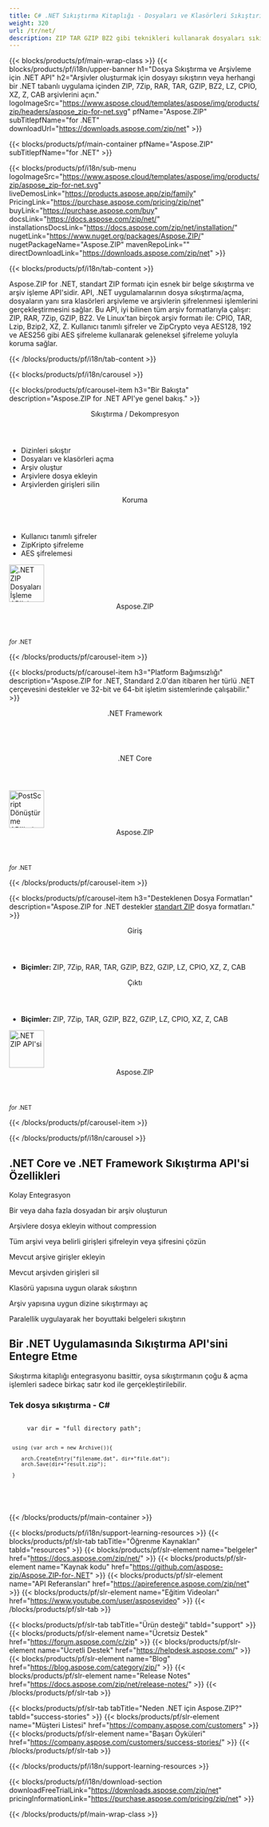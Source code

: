 ```yaml
---
title: C# .NET Sıkıştırma Kitaplığı - Dosyaları ve Klasörleri Sıkıştırın veya Sıkıştırın 
weight: 320
url: /tr/net/ 
description: ZIP TAR GZIP BZ2 gibi teknikleri kullanarak dosyaları sıkıştırmak ve açmak için .NET Core API.
---
```


{{< blocks/products/pf/main-wrap-class >}}
{{< blocks/products/pf/i18n/upper-banner h1="Dosya Sıkıştırma ve Arşivleme için .NET API" h2="Arşivler oluşturmak için dosyayı sıkıştırın veya herhangi bir .NET tabanlı uygulama içinden ZIP, 7Zip, RAR, TAR, GZIP, BZ2, LZ, CPIO, XZ, Z, CAB arşivlerini açın." logoImageSrc="https://www.aspose.cloud/templates/aspose/img/products/zip/headers/aspose_zip-for-net.svg" pfName="Aspose.ZIP" subTitlepfName="for .NET" downloadUrl="https://downloads.aspose.com/zip/net" >}}

{{< blocks/products/pf/main-container pfName="Aspose.ZIP" subTitlepfName="for .NET" >}}

{{< blocks/products/pf/i18n/sub-menu logoImageSrc="https://www.aspose.cloud/templates/aspose/img/products/zip/aspose_zip-for-net.svg" liveDemosLink="https://products.aspose.app/zip/family" PricingLink="https://purchase.aspose.com/pricing/zip/net" buyLink="https://purchase.aspose.com/buy" docsLink="https://docs.aspose.com/zip/net/" installationsDocsLink="https://docs.aspose.com/zip/net/installation/" nugetLink="https://www.nuget.org/packages/Aspose.ZIP/" nugetPackageName="Aspose.ZIP" mavenRepoLink="" directDownloadLink="https://downloads.aspose.com/zip/net" >}}

{{< blocks/products/pf/i18n/tab-content >}}
<p>Aspose.ZIP for .NET, standart ZIP formatı için esnek bir belge sıkıştırma ve arşiv işleme API'sidir. API, .NET uygulamalarının dosya sıkıştırma/açma, dosyaların yanı sıra klasörleri arşivleme ve arşivlerin şifrelenmesi işlemlerini gerçekleştirmesini sağlar. Bu API, iyi bilinen tüm arşiv formatlarıyla çalışır: ZIP, RAR, 7Zip, GZIP, BZ2. Ve Linux'tan birçok arşiv formatı ile: CPIO, TAR, Lzip, Bzip2, XZ, Z. Kullanıcı tanımlı şifreler ve ZipCrypto veya AES128, 192 ve AES256 gibi AES şifreleme kullanarak geleneksel şifreleme yoluyla koruma sağlar.</p>

{{< /blocks/products/pf/i18n/tab-content >}}

<!--Diagrams Start-->
{{< blocks/products/pf/i18n/carousel >}}

{{< blocks/products/pf/carousel-item h3="Bir Bakışta" description="Aspose.ZIP for .NET API'ye genel bakış." >}}
<div class="diagram1 d1-net">
 <div class="d1-row">
  <div class="d1-col d1-left">
   <header>
    <i class="fa fa-file-archive-o">
    </i>
    Sıkıştırma / Dekompresyon
   </header>
   <ul>
    <li>
     Dizinleri sıkıştır
    </li>
    <li>
     Dosyaları ve klasörleri açma
    </li>
    <li>
     Arşiv oluştur
    </li>
    <li>
     Arşivlere dosya ekleyin
    </li>
    <li>
     Arşivlerden girişleri silin
    </li>
   </ul>
  </div>
  <!--/left-->
  <div class="d1-col d1-right">
   <header>
    <i class="fa fa-lock">
    </i>
    Koruma
   </header>
   <ul>
    <li>
     Kullanıcı tanımlı şifreler
    </li>
    <li>
     ZipKripto şifreleme
    </li>
    <li>
     AES şifrelemesi
    </li>
   </ul>
  </div>
  <!--/right-->
 </div>
 <!--/row-->
 <div class="d1-logo">
  <img width="70" height="75" alt=".NET ZIP Dosyaları İşleme API'si" src="https://www.aspose.cloud/templates/aspose/img/products/zip/aspose_zip-for-net.svg"/>
  <header>
   Aspose.ZIP
  </header>
  <footer>
   <small>
    <em>
     for
    </em>
    .NET
   </small>
  </footer>
 </div>
 <!--/logo-->
</div>

{{< /blocks/products/pf/carousel-item >}}

{{< blocks/products/pf/carousel-item h3="Platform Bağımsızlığı" description="Aspose.ZIP for .NET, Standard 2.0'dan itibaren her türlü .NET çerçevesini destekler ve 32-bit ve 64-bit işletim sistemlerinde çalışabilir." >}}
<div class="diagram1 d1-net">
 <div class="d1-row">
  <div class="d1-col d1-left">
  </div>
  <!--/left-->
  <div class="d1-col d1-right">
   <header>
    <i class="fa fa-cubes">
    </i>
    .NET Framework
   </header>
   <br/>
   <header>
    <i class="fa fa-cubes">
    </i>
    .NET Core
   </header>
  </div>
  <!--/right-->
 </div>
 <!--/row-->
 <div class="d1-logo">
  <img width="70" height="75" alt="PostScript Dönüştürme API'leri" src="https://www.aspose.cloud/templates/aspose/img/products/zip/aspose_zip-for-net.svg"/>
  <header>
   Aspose.ZIP
  </header>
  <footer>
   <small>
    <em>
     for
    </em>
    .NET
   </small>
  </footer>
 </div>
 <!--/logo-->
</div>

{{< /blocks/products/pf/carousel-item >}}

{{< blocks/products/pf/carousel-item h3="Desteklenen Dosya Formatları" description="Aspose.ZIP for .NET destekler [standart ZIP](https://docs.aspose.com/zip/net/supported-file-formats/)  dosya formatları." >}}
<div class="diagram1 d2 d1-net">
 <div class="d1-row">
  <div class="d1-col d1-left">
   <header>
    <i class="fa fa-long-arrow-down">
    </i>
    Giriş
   </header>
   <ul>
    <li>
     <strong>
      Biçimler:
     </strong>
     ZIP, 7Zip, RAR, TAR, GZIP, BZ2, GZIP, LZ, CPIO, XZ, Z, CAB
    </li>
   </ul>
  </div>
  <!--/left-->
  <div class="d1-col d1-right">
   <header>
    <i class="fa fa-mail-forward">
    </i>
    Çıktı
   </header>
   <ul>
    <li>
     <strong>
      Biçimler:
     </strong>
     ZIP, 7Zip, TAR, GZIP, BZ2, GZIP, LZ, CPIO, XZ, Z, CAB
    </li>
   </ul>
  </div>
  <!--/right-->
 </div>
 <!--/row-->
 <div class="d1-logo">
  <img width="70" height="75" alt=".NET ZIP API'si" src="https://www.aspose.cloud/templates/aspose/img/products/zip/aspose_zip-for-net.svg"/>
  <header>
   Aspose.ZIP
  </header>
  <footer>
   <small>
    <em>
     for
    </em>
    .NET
   </small>
  </footer>
 </div>
 <!--/logo-->
</div>

{{< /blocks/products/pf/carousel-item >}}

{{< /blocks/products/pf/i18n/carousel >}}
<!--Diagrams End-->

<!--Feature-section Start-->
<div class="container-fluid features-section bg-gray singleproduct">
 <a class="anchor" id="features" name="features">
 </a>
 <div class="row">
  <div class="container">
   <h2 class="pr-ft">
    .NET Core ve .NET Framework Sıkıştırma API'si Özellikleri
   </h2>
   <p>
   </p>
   <div class="col-lg-4">
    <em class="fa fa-puzzle-piece ico-blue fa-2x col-lg-2">
    </em>
    <p class="col-lg-10">
     Kolay Entegrasyon
    </p>
   </div>
   <div class="col-lg-4">
    <em class="fa fa-upload ico-blue fa-2x col-lg-2">
    </em>
    <p class="col-lg-10">
     Bir veya daha fazla dosyadan bir arşiv oluşturun
    </p>
   </div>
   <div class="col-lg-4">
    <em class="fa fa-database ico-blue fa-2x col-lg-2">
    </em>
    <p class="col-lg-10">
     Arşivlere dosya ekleyin without compression
    </p>
   </div>
   <div class="col-lg-4">
    <em class="fa fa-archive ico-blue fa-2x col-lg-2">
    </em>
    <p class="col-lg-10">
     Tüm arşivi veya belirli girişleri şifreleyin veya şifresini çözün
    </p>
   </div>
   <div class="col-lg-4">
    <em class="fa fa-plus-circle ico-blue fa-2x col-lg-2">
    </em>
    <p class="col-lg-10">
     Mevcut arşive girişler ekleyin
    </p>
   </div>
   <div class="col-lg-4">
    <em class="fa fa-remove ico-blue fa-2x col-lg-2">
    </em>
    <p class="col-lg-10">
     Mevcut arşivden girişleri sil
    </p>
   </div>
   <div class="col-lg-4">
    <em class="fa fa-file-archive-o ico-blue fa-2x col-lg-2">
    </em>
    <p class="col-lg-10">
     Klasörü yapısına uygun olarak sıkıştırın
    </p>
   </div>
   <div class="col-lg-4">
    <em class="fa fa-folder-open ico-blue fa-2x col-lg-2">
    </em>
    <p class="col-lg-10">
     Arşiv yapısına uygun dizine sıkıştırmayı aç
    </p>
   </div>
   <div class="col-lg-4">
    <em class="fa fa-file-archive-o ico-blue fa-2x col-lg-2">
    </em>
    <p class="col-lg-10">
     Paralellik uygulayarak her boyuttaki belgeleri sıkıştırın
    </p>
   </div>
   <div class="col-lg-12">
    <h2 class="h2title">
     Bir .NET Uygulamasında Sıkıştırma API'sini Entegre Etme
    </h2>
    <p>
     Sıkıştırma kitaplığı entegrasyonu basittir, oysa sıkıştırmanın çoğu &amp; açma işlemleri sadece birkaç satır kod ile gerçekleştirilebilir.
    </p>
    <div class="codeblock" id="code">
     <h3>
      Tek dosya sıkıştırma - C#
     </h3>
     <pre><code class="cs">
     var dir = "full directory path";

     using (var arch = new Archive()){

        arch.CreateEntry("filename.dat", dir+"file.dat");
        arch.Save(dir+"result.zip");

     } 
   </code>
   </pre>
   </div>
   </div>
   <!-- <div class="col-lg-12">

<h2 class="h2title">Supress Errors during Conversion Process</h2>

<p>Aspose.EPS for .NET allows to supress errors for the conversion process in a way that errors are stored in an enumeration to be reviewed later. .NET developers can use the API to automate scenarios that may help them on their way.</p>

</div> -->
  </div>
 </div>
</div>
<!--Feature-section End-->

{{< /blocks/products/pf/main-container >}}


{{< blocks/products/pf/i18n/support-learning-resources >}}
{{< blocks/products/pf/slr-tab tabTitle="Öğrenme Kaynakları" tabId="resources" >}}
{{< blocks/products/pf/slr-element name="belgeler" href="https://docs.aspose.com/zip/net/" >}}
{{< blocks/products/pf/slr-element name="Kaynak kodu" href="https://github.com/aspose-zip/Aspose.ZIP-for-.NET" >}}
{{< blocks/products/pf/slr-element name="API Referansları" href="https://apireference.aspose.com/zip/net" >}}
{{< blocks/products/pf/slr-element name="Eğitim Videoları" href="https://www.youtube.com/user/asposevideo" >}}
{{< /blocks/products/pf/slr-tab >}}

{{< blocks/products/pf/slr-tab tabTitle="Ürün desteği" tabId="support" >}}
{{< blocks/products/pf/slr-element name="Ücretsiz Destek" href="https://forum.aspose.com/c/zip" >}}
{{< blocks/products/pf/slr-element name="Ücretli Destek" href="https://helpdesk.aspose.com/" >}}
{{< blocks/products/pf/slr-element name="Blog" href="https://blog.aspose.com/category/zip/" >}}
{{< blocks/products/pf/slr-element name="Release Notes" href="https://docs.aspose.com/zip/net/release-notes/" >}}
{{< /blocks/products/pf/slr-tab >}}

{{< blocks/products/pf/slr-tab tabTitle="Neden .NET için Aspose.ZIP?" tabId="success-stories" >}}
{{< blocks/products/pf/slr-element name="Müşteri Listesi" href="https://company.aspose.com/customers" >}}
{{< blocks/products/pf/slr-element name="Başarı Öyküleri" href="https://company.aspose.com/customers/success-stories/" >}}
{{< /blocks/products/pf/slr-tab >}}

{{< /blocks/products/pf/i18n/support-learning-resources >}}

{{< blocks/products/pf/i18n/download-section downloadFreeTrialLink="https://downloads.aspose.com/zip/net" pricingInformationLink="https://purchase.aspose.com/pricing/zip/net" >}}


{{< /blocks/products/pf/main-wrap-class >}}
